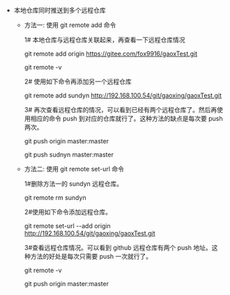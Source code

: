 - 本地仓库同时推送到多个远程仓库

  - 方法一: 使用 git remote add 命令

    1# 本地仓库与远程仓库关联起来，再查看一下远程仓库情况

    git remote add origin https://gitee.com/fox9916/gaoxTest.git

    git remote -v

    2# 使用如下命令再添加另一个远程仓库

    git remote add sundyn http://192.168.100.54/git/gaoxing/gaoxTest.git

    3# 再次查看远程仓库的情况，可以看到已经有两个远程仓库了。然后再使用相应的命令 push 到对应的仓库就行了。这种方法的缺点是每次要 push 两次。

     git  push origin master:master

    git  push sudnyn master:master

  - 方法二: 使用 git remote set-url 命令

    1#删除方法一的 sundyn 远程仓库。

    git  remote rm sundyn

    2#使用如下命令添加远程仓库。

    git remote set-url --add origin http://192.168.100.54/git/gaoxing/gaoxTest.git

    3#查看远程仓库情况。可以看到 github 远程仓库有两个 push 地址。这种方法的好处是每次只需要 push 一次就行了。

    git remote -v

    git push origin master:master